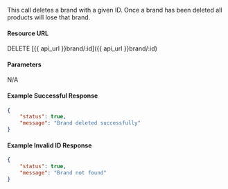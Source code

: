 This call deletes a brand with a given ID. Once a brand has been deleted all products will lose that brand.

#### Resource URL
DELETE [{{ api_url }}brand/:id]({{ api_url }}brand/:id)


#### Parameters
N/A

<!--code-->
#### Example Successful Response
``` json
{
    "status": true,
    "message": "Brand deleted successfully"
}
```


#### Example Invalid ID Response
``` json
{
    "status": true,
    "message": "Brand not found"
}
```
<!--/code-->